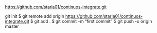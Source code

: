 https://github.com/starla01/continuos-integrate.git

git init
$ git remote add origin https://github.com/starla01/continuos-integrate.git
$ git add .
$ git commit -m “first commit”
$ git push -u origin master
